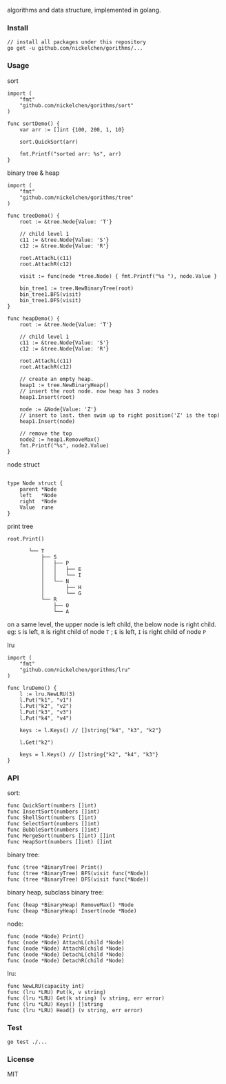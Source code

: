algorithms and data structure, implemented in golang.

### Install

```
// install all packages under this repository
go get -u github.com/nickelchen/gorithms/...
```

### Usage

sort

```
import (
	"fmt"
	"github.com/nickelchen/gorithms/sort"
)

func sortDemo() {
	var arr := []int {100, 200, 1, 10}

	sort.QuickSort(arr)

	fmt.Printf("sorted arr: %s", arr)
}

```

binary tree & heap

```
import (
	"fmt"
	"github.com/nickelchen/gorithms/tree"
)

func treeDemo() {
	root := &tree.Node{Value: 'T'}

	// child level 1
	c11 := &tree.Node{Value: 'S'}
	c12 := &tree.Node{Value: 'R'}

	root.AttachL(c11)
	root.AttachR(c12)

	visit := func(node *tree.Node) { fmt.Printf("%s "), node.Value }

	bin_tree1 := tree.NewBinaryTree(root)
	bin_tree1.BFS(visit)
	bin_tree1.DFS(visit)
}

func heapDemo() {
	root := &tree.Node{Value: 'T'}

	// child level 1
	c11 := &tree.Node{Value: 'S'}
	c12 := &tree.Node{Value: 'R'}

	root.AttachL(c11)
	root.AttachR(c12)

	// create an empty heap.
	heap1 := tree.NewBinaryHeap()
	// insert the root node. now heap has 3 nodes
	heap1.Insert(root)

	node := &Node{Value: 'Z'}
	// insert to last. then swim up to right position('Z' is the top)
	heap1.Insert(node)

	// remove the top
	node2 := heap1.RemoveMax()
	fmt.Printf("%s", node2.Value)
}
```

node struct

```

type Node struct {
	parent *Node
	left   *Node
	right  *Node
	Value  rune
}

```

print tree

```
root.Print()

	   └── T
	       ├── S
	       │   ├── P
	       │   │   ├── E
	       │   │   └── I
	       │   └── N
	       │       ├── H
	       │       └── G
	       └── R
	           ├── O
	           └── A

```

on a same level, the upper node is left child, the below node is right child.
eg: `S` is left, `R` is right child of node `T` ; `E` is left, `I` is right child of node `P`

lru 

```
import (
	"fmt"
	"github.com/nickelchen/gorithms/lru"
)

func lruDemo() {
	l := lru.NewLRU(3)
	l.Put("k1", "v1")
	l.Put("k2", "v2")
	l.Put("k3", "v3")
	l.Put("k4", "v4")

	keys := l.Keys() // []string{"k4", "k3", "k2"}

	l.Get("k2")

	keys = l.Keys() // []string{"k2", "k4", "k3"}
}
```



### API

sort:
```
func QuickSort(numbers []int)
func InsertSort(numbers []int)
func ShellSort(numbers []int)
func SelectSort(numbers []int)
func BubbleSort(numbers []int)
func MergeSort(numbers []int) []int
func HeapSort(numbers []int) []int
```

binary tree:

```
func (tree *BinaryTree) Print()
func (tree *BinaryTree) BFS(visit func(*Node))
func (tree *BinaryTree) DFS(visit func(*Node))
```

binary heap, subclass binary tree:
```
func (heap *BinaryHeap) RemoveMax() *Node
func (heap *BinaryHeap) Insert(node *Node)
```

node:
```
func (node *Node) Print()
func (node *Node) AttachL(child *Node)
func (node *Node) AttachR(child *Node)
func (node *Node) DetachL(child *Node)
func (node *Node) DetachR(child *Node)
```

lru:
```
func NewLRU(capacity int)
func (lru *LRU) Put(k, v string)
func (lru *LRU) Get(k string) (v string, err error)
func (lru *LRU) Keys() []string
func (lru *LRU) Head() (v string, err error)
```

### Test

```
go test ./...
```

### License

MIT
